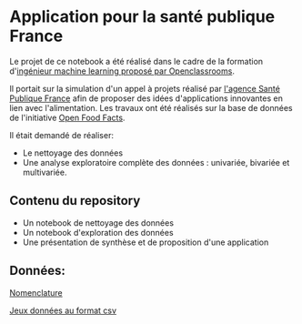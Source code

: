 # Application pour la santé publique France

Le projet de ce notebook a été réalisé dans le cadre de la formation d'[ingénieur machine learning proposé par Openclassrooms](https://openclassrooms.com/fr/paths/148-ingenieur-machine-learning).

Il portait sur la simulation d'un appel à projets réalisé par [l'agence Santé Publique France](https://www.santepubliquefrance.fr/) afin de proposer des idées d'applications innovantes en lien avec l'alimentation. Les travaux ont été réalisés sur la base de données de l'initiative [Open Food Facts](https://world.openfoodfacts.org/).

Il était demandé de réaliser:

* Le nettoyage des données
* Une analyse exploratoire complète des données : univariée, bivariée et multivariée.

## Contenu du repository

* Un notebook de nettoyage des données
* Un notebook d'exploration des données
* Une présentation de synthèse et de proposition d'une application

## Données:

[Nomenclature](https://static.openfoodfacts.org/data/data-fields.txt)

[Jeux données au format csv](https://static.openfoodfacts.org/data/en.openfoodfacts.org.products.csv)
